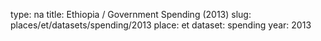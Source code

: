 type: na
title: Ethiopia / Government Spending (2013)
slug: places/et/datasets/spending/2013
place: et
dataset: spending
year: 2013
